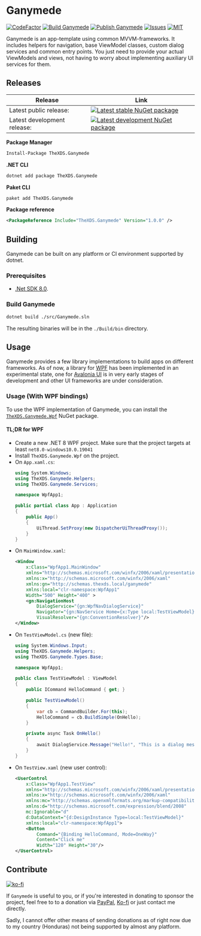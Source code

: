 # Ganymede

[![CodeFactor](https://www.codefactor.io/repository/github/thexds/ganymede/badge)](https://www.codefactor.io/repository/github/thexds/ganymede)
[![Build Ganymede](https://github.com/TheXDS/Ganymede/actions/workflows/build.yml/badge.svg)](https://github.com/TheXDS/Ganymede/actions/workflows/build.yml)
[![Publish Ganymede](https://github.com/TheXDS/Ganymede/actions/workflows/publish.yml/badge.svg)](https://github.com/TheXDS/Ganymede/actions/workflows/publish.yml)
[![Issues](https://img.shields.io/github/issues/TheXDS/Ganymede)](https://github.com/TheXDS/Ganymede/issues)
[![MIT](https://img.shields.io/github/license/TheXDS/Ganymede)](https://mit-license.org/)

Ganymede is an app-template using common MVVM-frameworks. It includes helpers for navigation, base ViewModel classes, custom dialog services and common entry points. You just need to provide your actual ViewModels and views, not having to worry about implementing auxiliary UI services for them.

## Releases
Release | Link
--- | ---
Latest public release: | [![Latest stable NuGet package](https://buildstats.info/nuget/TheXDS.Ganymede)](https://www.nuget.org/packages/TheXDS.Ganymede/)  
Latest development release: | [![Latest development NuGet package](https://buildstats.info/nuget/TheXDS.Ganymede?includePreReleases=true)](https://www.nuget.org/packages/TheXDS.Ganymede/)

**Package Manager**  
```sh
Install-Package TheXDS.Ganymede
```

**.NET CLI**  
```sh
dotnet add package TheXDS.Ganymede
```

**Paket CLI**  
```sh
paket add TheXDS.Ganymede
```

**Package reference**  
```xml
<PackageReference Include="TheXDS.Ganymede" Version="1.0.0" />
```

## Building
Ganymede can be built on any platform or CI environment supported by dotnet.

### Prerequisites
- [.Net SDK 8.0](https://dotnet.microsoft.com/).

### Build Ganymede
```sh
dotnet build ./src/Ganymede.sln
```
The resulting binaries will be in the `./Build/bin` directory.

## Usage
Ganymede provides a few library implementations to build apps on different frameworks. As of now, a library for [WPF](https://github.com/dotnet/wpf) has been implemented in an experimental state, one for [Avalonia UI](https://www.avaloniaui.net/) is in very early stages of development and other UI frameworks are under consideration.

### Usage (With WPF bindings)
To use the WPF implementation of Ganymede, you can install the [`TheXDS.Ganymede.Wpf`](https://www.nuget.org/packages/TheXDS.Ganymede.Wpf/) NuGet package.

#### TL;DR for WPF

- Create a new .NET 8 WPF project. Make sure that the project targets at least `net8.0-windows10.0.19041`
- Install `TheXDS.Ganymede.Wpf` on the project.
- On `App.xaml.cs`:  
    ```csharp
    using System.Windows;
    using TheXDS.Ganymede.Helpers;
    using TheXDS.Ganymede.Services;

    namespace WpfApp1;

    public partial class App : Application
    {
        public App()
        {
            UiThread.SetProxy(new DispatcherUiThreadProxy());
        }
    }
    ```
- On `MainWindow.xaml`:  
    ```xml
    <Window
        x:Class="WpfApp1.MainWindow"
        xmlns="http://schemas.microsoft.com/winfx/2006/xaml/presentation"
        xmlns:x="http://schemas.microsoft.com/winfx/2006/xaml"
        xmlns:gn="http://schemas.thexds.local/ganymede"
        xmlns:local="clr-namespace:WpfApp1"
        Width="500" Height="400" >
        <gn:NavigationHost
            DialogService="{gn:WpfNavDialogService}"
            Navigator="{gn:NavService Home={x:Type local:TestViewModel}}"
            VisualResolver="{gn:ConventionResolver}"/>
    </Window>
    ```
- On `TestViewModel.cs` (new file):  
    ```csharp
    using System.Windows.Input;
    using TheXDS.Ganymede.Helpers;
    using TheXDS.Ganymede.Types.Base;
    
    namespace WpfApp1;
    
    public class TestViewModel : ViewModel
    {
        public ICommand HelloCommand { get; }

        public TestViewModel()
        {
            var cb = CommandBuilder.For(this);
            HelloCommand = cb.BuildSimple(OnHello);
        }

        private async Task OnHello()
        {
            await DialogService.Message("Hello!", "This is a dialog message");
        }
    }
    ```
- On `TestView.xaml` (new user control):  
    ```xml
    <UserControl
        x:Class="WpfApp1.TestView"
        xmlns="http://schemas.microsoft.com/winfx/2006/xaml/presentation"
        xmlns:x="http://schemas.microsoft.com/winfx/2006/xaml"
        xmlns:mc="http://schemas.openxmlformats.org/markup-compatibility/2006" 
        xmlns:d="http://schemas.microsoft.com/expression/blend/2008" 
        mc:Ignorable="d"
        d:DataContext="{d:DesignInstance Type=local:TestViewModel}"
        xmlns:local="clr-namespace:WpfApp1">
        <Button
            Command="{Binding HelloCommand, Mode=OneWay}"
            Content="Click me"
            Width="120" Height="30"/>
    </UserControl>
    ```
## Contribute
[![ko-fi](https://ko-fi.com/img/githubbutton_sm.svg)](https://ko-fi.com/W7W415UCHY)

If `Ganymede` is useful to you, or if you're interested in donating to sponsor the project, feel free to to a donation via [PayPal](https://paypal.me/thexds), [Ko-fi](https://ko-fi.com/W7W415UCHY) or just contact me directly.

Sadly, I cannot offer other means of sending donations as of right now due to my country (Honduras) not being supported by almost any platform.
